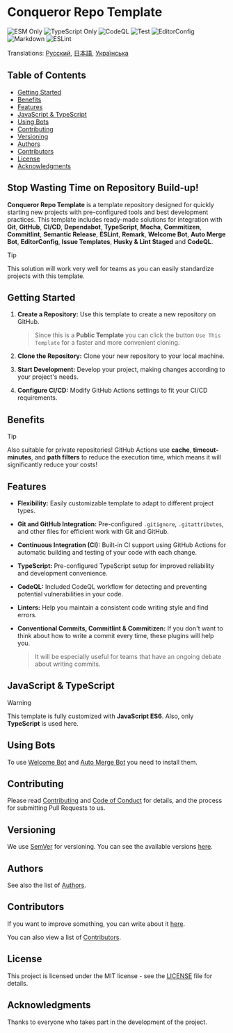 # Conqueror Repo Template

![ESM Only](https://img.shields.io/badge/ESM-only-gray?labelColor=fe0)
![TypeScript Only](https://img.shields.io/badge/TypeScript-only-gray?labelColor=06f)
![CodeQL](https://img.shields.io/github/actions/workflow/status/Conqueror-Site-Builder/conqueror-repo-template/codeql.yml?label=CodeQL)
![Test](https://img.shields.io/github/actions/workflow/status/Conqueror-Site-Builder/conqueror-repo-template/mocha.yml?label=Mocha)
![EditorConfig](https://img.shields.io/github/actions/workflow/status/Conqueror-Site-Builder/conqueror-repo-template/editorconfig.yml?label=EditorConfig)
![Markdown](https://img.shields.io/github/actions/workflow/status/Conqueror-Site-Builder/conqueror-repo-template/markdown.yml?label=Markdown)
![ESLint](https://img.shields.io/github/actions/workflow/status/Conqueror-Site-Builder/conqueror-repo-template/eslint.yml?label=ESLint)

Translations:
[Русский](README_RU.md), [日本語](README_JP.md), [Українська](README_UA.md)

## Table of Contents

-   [Getting Started](#getting-started)
-   [Benefits](#benefits)
-   [Features](#features)
-   [JavaScript & TypeScript](#javascript--typescript)
-   [Using Bots](#using-bots)
-   [Contributing](#contributing)
-   [Versioning](#versioning)
-   [Authors](#authors)
-   [Contributors](#contributors)
-   [License](#license)
-   [Acknowledgments](#acknowledgments)

## **Stop Wasting Time on Repository Build-up!**

**Conqueror Repo Template** is a template repository designed for quickly
starting new projects with pre-configured tools and best development practices.
This template includes ready-made solutions for integration with **Git**,
**GitHub**, **CI/CD**, **Dependabot**, **TypeScript**, **Mocha**,
**Commitizen**, **Commitlint**, **Semantic Release**, **ESLint**, **Remark**,
**Welcome Bot**, **Auto Merge Bot**, **EditorConfig**, **Issue Templates**,
**Husky & Lint Staged** and **CodeQL**.

> [!TIP]
> This solution will work very well for teams
> as you can easily standardize projects with this template.

## Getting Started

1.  **Create a Repository:** Use this template
    to create a new repository on GitHub.

    > Since this is a **Public Template** you can click the button
    > `Use This Template` for a faster and more convenient cloning.

1.  **Clone the Repository:** Clone your new repository to your local machine.

1.  **Start Development:** Develop your project,
    making changes according to your project's needs.

1.  **Configure CI/CD:** Modify GitHub Actions
    settings to fit your CI/CD requirements.

## Benefits

> [!TIP]
> Also suitable for private repositories! GitHub Actions use
> **cache**, **timeout-minutes**, and **path filters** to reduce the
> execution time, which means it will significantly reduce your costs!

## Features

-   **Flexibility:** Easily customizable template to adapt
    to different project types.

-   **Git and GitHub Integration:** Pre-configured `.gitignore`, `.gitattributes`,
    and other files for efficient work with Git and GitHub.

-   **Continuous Integration (CI):** Built-in CI support using GitHub Actions
    for automatic building and testing of your code with each change.

-   **TypeScript:** Pre-configured TypeScript setup
    for improved reliability and development convenience.

-   **CodeQL:** Included CodeQL workflow for detecting
    and preventing potential vulnerabilities in your code.

-   **Linters:** Help you maintain a consistent code writing style
    and find errors.

-   **Conventional Commits, Commitlint & Commitizen:** If you don't want
    to think about how to write a commit every time,
    these plugins will help you.

    > It will be especially useful for teams that
    > have an ongoing debate about writing commits.

## JavaScript & TypeScript

> [!WARNING]
> This template is fully customized with **JavaScript ES6**.
> Also, only **TypeScript** is used here.

## Using Bots

To use
[Welcome Bot](https://github.com/apps/welcome) and
[Auto Merge Bot](https://github.com/apps/probot-auto-merge)
you need to install them.

## Contributing

Please read [Contributing](CONTRIBUTING.md)
and [Code of Conduct](CODE_OF_CONDUCT.md) for details,
and the process for submitting Pull Requests to us.

## Versioning

We use [SemVer](https://semver.org) for versioning.
You can see the available versions
[here](https://github.com/Conqueror-Site-Builder/conqueror-repo-template/tags).

## Authors

See also the list of [Authors](AUTHORS.md).

## Contributors

If you want to improve something, you can write about it
[here](https://github.com/Conqueror-Site-Builder/conqueror-repo-template/issues/new/choose).

You can also view a list of [Contributors](CONTRIBUTORS.md).

## License

This project is licensed under the MIT license - see the
[LICENSE](LICENSE) file for details.

## Acknowledgments

Thanks to everyone who takes part in the development of the project.
